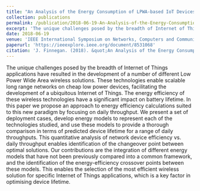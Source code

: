 ```yaml
---
title: "An Analysis of the Energy Consumption of LPWA-based IoT Devices"
collection: publications
permalink: /publication/2018-06-19-An-Analysis-of-the-Energy-Consumption-of-LPWA-based-IoT-Devices
excerpt: 'The unique challenges posed by the breadth of Internet of Things applications have resulted in the development of a number of different Low Power Wide Area wireless solutions. These technologies enable scalable long range networks on cheap low power devices, facilitating the development of a ubiquitous Internet of Things. The energy efficiency of these wireless technologies have a significant impact on battery lifetime. In this paper we propose an approach to energy efficiency calculations suited to this new paradigm by focusing on daily throughput. We present a set of deployment cases, develop energy models to represent each of the technologies studied, and use these models to provide a thorough comparison in terms of predicted device lifetime for a range of daily throughputs. This quantitative analysis of network device efficiency vs. daily throughput enables identification of the changeover point between optimal solutions. Our contributions are the integration of different energy models that have not been previously compared into a common framework, and the identification of the energy-efficiency crossover points between these models. This enables the selection of the most efficient wireless solution for specific Internet of Things applications, which is a key factor in optimising device lifetime.'
date: 2018-06-19
venue: 'IEEE International Symposium on Networks, Computers and Communications (ISNCC)'
paperurl: 'https://ieeexplore.ieee.org/document/8531068'
citation: 'J. Finnegan. (2018). &quot;An Analysis of the Energy Consumption of LPWA-based IoT Devices&quot; <i>IEEE International Symposium on Networks, Computers and Communications (ISNCC)</i>.'
---
```

The unique challenges posed by the breadth of Internet of Things applications have resulted in the development of a number of different Low Power Wide Area wireless solutions. These technologies enable scalable long range networks on cheap low power devices, facilitating the development of a ubiquitous Internet of Things. The energy efficiency of these wireless technologies have a significant impact on battery lifetime. In this paper we propose an approach to energy efficiency calculations suited to this new paradigm by focusing on daily throughput. We present a set of deployment cases, develop energy models to represent each of the technologies studied, and use these models to provide a thorough comparison in terms of predicted device lifetime for a range of daily throughputs. This quantitative analysis of network device efficiency vs. daily throughput enables identification of the changeover point between optimal solutions. Our contributions are the integration of different energy models that have not been previously compared into a common framework, and the identification of the energy-efficiency crossover points between these models. This enables the selection of the most efficient wireless solution for specific Internet of Things applications, which is a key factor in optimising device lifetime.
